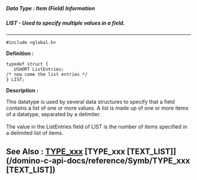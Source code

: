 ##### Data Type : Item (Field) Information
##### LIST - Used to specify multiple values in a field.
---
```
#include <global.h>
```

**Definition :**
```
typedef struct {
   USHORT ListEntries;
/* now come the list entries */
} LIST;
```

**Description :**

This datatype is used by several data structures to specify that a field contains a list of one or more values.  A list is made up of one or more items of a datatype, separated by a delimiter.<br>
<br>
The value in the ListEntries field of LIST is the number of items specified in a delimited list of items.<br>



**See Also :**
[TYPE_xxx](/domino-c-api-docs/reference/Symb/TYPE_xxx)
[TYPE_xxx [TEXT_LIST]](/domino-c-api-docs/reference/Symb/TYPE_xxx [TEXT_LIST])
---
